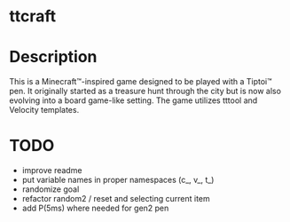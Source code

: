 # ttcraft

# Description

This is a Minecraft™-inspired game designed to be played with a Tiptoi™ pen. It originally started as a treasure hunt through the city but is now also evolving into a board game-like setting. The game utilizes tttool and Velocity templates.

# TODO

- improve readme
- put variable names in proper namespaces (c_, v_, t_)
- randomize goal
- refactor random2 / reset and selecting current item
- add P(5ms) where needed for gen2 pen
